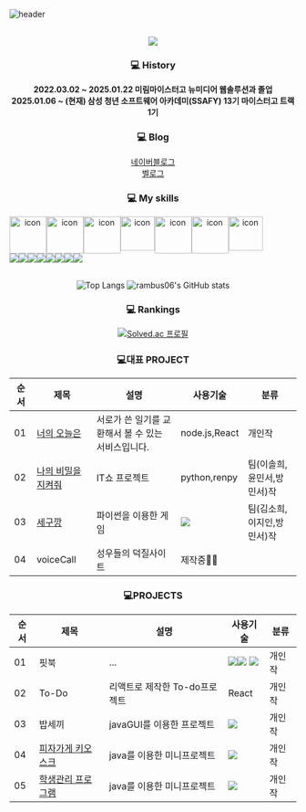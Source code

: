 ![header](https://capsule-render.vercel.app/api?type=waving&color=auto&height=180&section=header&text=Welcome%20to%20my%20Github\%20💡&fontAlignY=45&desc=%20&fontSize=60&animation=twinkling) <br><br>


<div align="center">
<img src="https://github.com/user-attachments/assets/dd8dd228-6d7c-414b-b77c-d7eff20bad27"/>
<br/>

### 💻 History
  <b>
  2022.03.02 ~ 2025.01.22 미림마이스터고 뉴미디어 웹솔루션과 졸업<br>
  2025.01.06 ~ (현재) 삼성 청년 소프트웨어 아카데미(SSAFY) 13기 마이스터고 트랙 1기
  </b>
<br/>

### 💻 Blog

[네이버블로그](https://blog.naver.com/rambus06)<br/>
[벨로그](https://velog.io/@rambus06/posts)
  
### 💻 My skills
  <div style="display: flex; align-items: flex-start;">
    <img src="https://techstack-generator.vercel.app/python-icon.svg" alt="icon" width="65" height="65" />
    <img src="https://techstack-generator.vercel.app/js-icon.svg" alt="icon" width="65" height="65" />
    <img src="https://techstack-generator.vercel.app/django-icon.svg" alt="icon" width="65" height="65" />
    <br>
    <img src="https://techstack-generator.vercel.app/nginx-icon.svg" alt="icon" width="60" height="60" />
    <img src="https://techstack-generator.vercel.app/mysql-icon.svg" alt="icon" width="65" height="65" />
    <img src="https://techstack-generator.vercel.app/react-icon.svg" alt="icon" width="65" height="65" />
    <img src="https://techstack-generator.vercel.app/github-icon.svg" alt="icon" width="60" height="60" />
    
  </div>

  <div style="display: flex; align-items: flex-start;">
    <img src="https://img.shields.io/badge/HTML5-E34F26?style=flat-square&logo=HTML5&logoColor=white"/></a>
    <img src="https://img.shields.io/badge/CSS3-1572B6?style=flat-square&logo=CSS3&logoColor=white"/></a>
    <img src="https://img.shields.io/badge/JavaScript-F7DF1E?style=flat-square&logo=JavaScript&logoColor=white"/></a>
    <img src="https://img.shields.io/badge/C-A8B9CC?style=flat-square&logo=C&logoColor=white"/></a>
    <img src="https://img.shields.io/badge/Figma-F24E1E?style=flat-square&logo=Figma&logoColor=white"/></a>
    <img src="https://img.shields.io/badge/Photoshop-000000?style=flat-square&logo=&logoColor=white"/></a>
    <img src="https://img.shields.io/badge/Python-3766AB?style=flat-square&logo=Python&logoColor=white"/></a>
    <img src="https://img.shields.io/badge/django-092E20?style=flat-square&logo=django&logoColor=white"/></a>
  </div>

  <br/>

<div align="center">
  
![Top Langs](https://github-readme-stats.vercel.app/api/top-langs/?username=rambus2006&layout=compact&theme=dracula)
![rambus06's GitHub stats](https://github-readme-stats.vercel.app/api?username=rambus2006&show_icons=true&theme=dracula)
</div>

### 💻 Rankings
<div align="center">
  
[![Solved.ac
프로필](http://mazassumnida.wtf/api/v2/generate_badge?boj=rambus06)](https://solved.ac/rambus06)
</div>

<div align="center">
  
### 💻대표 PROJECT
|순서 | 제목 | 설명 | 사용기술 | 분류 | 
|-------|-----------|-----|---------|-----|
| 01 | [너의 오늘은](https://github.com/rambus2006/ITSHOW/tree/master) | 서로가 쓴 일기를 교환해서 볼 수 있는 서비스입니다. | node.js,React | 개인작 |
| 02 | [나의 비밀을 지켜줘](https://github.com/pengsuming/Keep_my_secret) | IT쇼 프로젝트| python,renpy |  팀(이솔희,윤민서,방민서)작 |
| 03 |[세구깡](https://github.com/rambus2006/HanyangPy-Segugang) |파이썬을 이용한 게임|<img src="https://img.shields.io/badge/Python-3766AB?style=flat-square&logo=Python&logoColor=white"/></a>| 팀(김소희,이지인,방민서)작|
| 04 | voiceCall |성우들의 덕질사이트| 제작중👩‍💻|


### 💻PROJECTS
|순서 | 제목 | 설명 | 사용기술 | 분류 |
|----|-------|-----|---------|----|
| 01 |핏북 |...|<img src="https://img.shields.io/badge/HTML5-E34F26?style=flat-square&logo=HTML5&logoColor=white"/></a><img src="https://img.shields.io/badge/CSS3-1572B6?style=flat-square&logo=CSS3&logoColor=white"/></a> <img src="https://img.shields.io/badge/JavaScript-F7DF1E?style=flat-square&logo=JavaScript&logoColor=white"/></a>| 개인작 |
| 02 |To-Do |리액트로 제작한 To-do프로젝트 |React| 개인작 | 
| 03 |밥세끼|javaGUI를 이용한 프로젝트|<img src="https://img.shields.io/badge/Java-007396?style=flat-square&logo=Java&logoColor=white"/></a>| 개인작 | 
| 04 |[피자가게 키오스크](https://github.com/rambus2006/JavaArrangement?tab=readme-ov-file#%ED%94%BC%EC%9E%90%EA%B0%80%EA%B2%8C%ED%82%A4%EC%98%A4%EC%8A%A4%ED%81%AC)|java를 이용한 미니프로젝트|<img src="https://img.shields.io/badge/Java-007396?style=flat-square&logo=Java&logoColor=white"/></a>| 개인작 | 
| 05 |[학생관리 프로그램](https://github.com/rambus2006/JavaArrangement?tab=readme-ov-file#%ED%94%BC%EC%9E%90%EA%B0%80%EA%B2%8C%ED%82%A4%EC%98%A4%EC%8A%A4%ED%81%AC)|java를 이용한 미니프로젝트|<img src="https://img.shields.io/badge/Java-007396?style=flat-square&logo=Java&logoColor=white"/></a>| 개인작 | 

</div>








